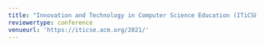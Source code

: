 ```yaml
---
title: "Innovation and Technology in Computer Science Education (ITiCSE) 2021"
reviewertype: conference
venueurl: 'https://iticse.acm.org/2021/'
---
```

